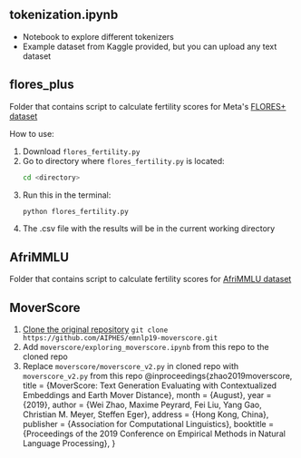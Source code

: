 ## tokenization.ipynb
- Notebook to explore different tokenizers
- Example dataset from Kaggle provided, but you can upload any text dataset


## flores_plus
Folder that contains script to calculate fertility scores for Meta's [FLORES+ dataset](https://huggingface.co/datasets/openlanguagedata/flores_plus)

How to use:
1. Download `flores_fertility.py`
2. Go to directory where `flores_fertility.py` is located:
   ```bash
   cd <directory>
   ```
3. Run this in the terminal:
   ```bash
   python flores_fertility.py
   ```
4. The .csv file with the results will be in the current working directory


## AfriMMLU
Folder that contains script to calculate fertility scores for [AfriMMLU dataset](https://huggingface.co/datasets/masakhane/afrimmlu)


## MoverScore
1. [Clone the original repository](https://github.com/AIPHES/emnlp19-moverscore.git) ```git clone https://github.com/AIPHES/emnlp19-moverscore.git```
2. Add `moverscore/exploring_moverscore.ipynb` from this repo to the cloned repo
3. Replace `moverscore/moverscore_v2.py` in cloned repo with `moverscore_v2.py` from this repo
@inproceedings{zhao2019moverscore,
  title = {MoverScore: Text Generation Evaluating with Contextualized Embeddings and Earth Mover Distance},
  month = {August},
  year = {2019},
  author = {Wei Zhao, Maxime Peyrard, Fei Liu, Yang Gao, Christian M. Meyer, Steffen Eger},
  address = {Hong Kong, China},
  publisher = {Association for Computational Linguistics},
  booktitle = {Proceedings of the 2019 Conference on Empirical Methods in Natural Language Processing},
}
